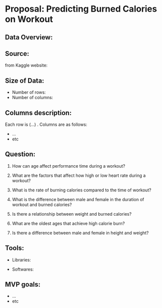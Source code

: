 
# Proposal: Predicting Burned Calories on Workout
## Data Overview:


## Source:
from Kaggle website: 

## Size of Data:
- Number of rows: 
- Number of columns: 

## Columns description:
Each row is (...) . Columns are as follows:
- ...
- etc

## Question:
1. How can age affect performance time during a workout?

2. What are the factors that affect how high or low heart rate during a workout?

3. What is the rate of burning calories compared to the time of workout?

4. What is the difference between male and female in the duration of workout and burned calories?

5. Is there a relationship between weight and burned calories?

6. What are the oldest ages that achieve high calorie burn?

7. Is there a difference between male and female in height and weight?
## Tools:
- Libraries: 

- Softwares: 

## MVP goals:
- ...
- etc


